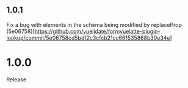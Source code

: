 ## 1.0.1

Fix a bug with elements in the schema being modified by replaceProp (5e06758)[https://github.com/vuelidate/formvuelatte-plugin-lookup/commit/5e06758cd5bdf2c3cfcb21cc661535868b30e34e]

# 1.0.0

Release